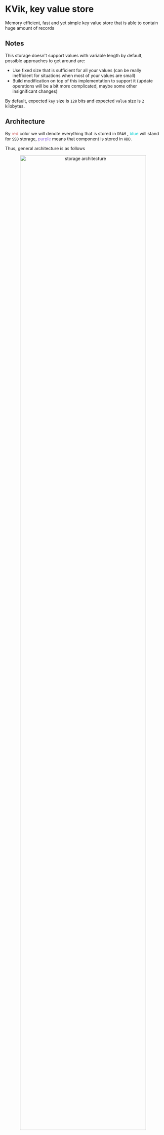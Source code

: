 # KVik, key value store

Memory efficient, fast and yet simple key value store
that is able to contain huge amount of records

## Notes

This storage doesn't support values with variable length by default, possible approaches to get around are:

- Use fixed size that is sufficient for all your values (can be really inefficient for situations when most of your
  values are small)
- Build modification on top of this implementation to support it (update operations will be a bit more complicated,
  maybe some other insignificant changes)

By default, expected `key` size is `128` bits and expected `value` size is `2` kilobytes.

## Architecture

By <span style="color:indianred">red</span> color we will denote everything that is stored in `DRAM`
, <span style="color:darkturquoise">blue</span> will stand for `SSD` storage, <span style="color:mediumpurple">
purple</span> means that component is stored in `HDD`.

Thus, general architecture is as follows

<p align="center">
  <img src="resources/images/architecture.svg" alt="storage architecture" width="90%">
</p>

Now let's see what each element of diagram is responsible for

### Shard controller

In order to distribute requests on independent workers for each key that comes as a part of request (`get`, `insert`
, `update`, `delete`) we calculate its hash (`XXH32`)
and choose bucket depending on range where this hash appeared to be (for example, if we have 10 shards, then each of
those will theoretically be responsible for approximately `429496729` entries). By doing this, we decrease sizes of
files on each shard linearly (with respect to number of shards in assumption that hashes will be distributed uniformly).
In addition, this idea helps to increase throughput of storage (requests can be handled in parallel on different
threads).

### Filter

As in all key value stores that are used in practice, we try to filter out requests with keys that aren't in store yet
for `delete`, `update` and `get` requests.

There are several ways to do it but in out case it was decided to use Bloom's filter since it only requires `O(n)` bits
of memory and is pretty fast.

Our filter was designed to have small error probability (less than `9%`), it happens when we
have `4` [4-independent](https://en.wikipedia.org/wiki/K-independent_hashing) hash functions. And number of bits is
about `5n` where `n` is number of entries stored in **KVik**.

To make filtering really fast, it is, of course, stored in `DRAM` (also, it is easily recovered when we have all data
from persistent storage devices like SSD and HDD).

### Log Hash Table

As a request comes it is firstly added to `Log Hash Table` which is basically open addressing hash table that is
using [Robin Hood hashing](https://programming.guide/robin-hood-hashing.html). This technique helps `Log Hash Table` to
be more memory efficient and maintain fill factor around `90%`.

`Log Hash Table` has a fixed size, so when it is filled it is merged into `Index Hash Table` as well as
corresponding `Log File` is merged into `Hot Files`

`Log Hash Table` stores key + offset of corresponding value in `Log File`.

### Log File

`Log File` stores `(key, value)` pairs corresponding to keys that are stored in `Log Hash Table`, it is pretty simple
really. Keys are stored to increase fall tolerance because in other case when electricity wil be cut off values will
remain (since they are stored on `SSD` which in energy independent) whereas keys that are stored in `Log Hash Table`
will be lost, we want to avoid situations like that.

### Index Hash Table

`Index Hash Table` is responsible for all keys that are not in the `Log Hash Table`. Its function is very simple, it
maintains set of keys and maps them to two offsets, offset in `Hot Files` and offset in `Data File` (how exactly they
are stored is implementation detail really).

This hash table has the following property: each bucket is just one memory page (`4 KB`). When page is filled hash table
is rebuilt. To avoid problems with bucket overflow during rehashing, if it happens one more memory page will be
allocated for this bucket and will be linked to existing pages in this bucket (like in hash table with closed
addressing). But after add operation to this bucket it will be detected and rehashed again (we just hope that after
rehashing it all be distributed more uniformly in expanded hash table).

Experiments showed the following (number of entries in hash table was up to `2 * 10^8`, 128-bit words were generated
by `rand` and `std::mt19937`, hashing that was used is `XXH32` with random seed):

- If one memory page is being used fill factor is more than 60% (experiments showed numbers between 62 and 70 depending
  on number of entries and varied between different attempts)
- If ten memory page is being used fill factor is more than 85% (experiments showed numbers between 85 and 90 depending
  on number of entries and varied between different attempts) but you should be careful with that because if number of
  pages gets bigger so does `Read Amplification Factor` and `Write Amplification Factor` (But
  yes, `Space Amplification Factor` gets smaller)

### Hot Files

Conceptually, it is cache for values of keys that are used most often. This strategy will most likely be implemented
in the future but for now `Hot Files` will be some kind of intermediate value storage that is a lot faster than storage
on `HDD` (although [this document](https://gist.github.com/jboner/2841832) is 2012 version, relation between `HDD` and
`SSD` access latency is still pretty huge).

`Hot Files` should also store keys in addition to values. It is done for more efficient merge operation to `Data File`
(update entry in `Index Hash Table` and check if some information corresponding to this key is already in `Data File`
so we can just replace this value with a new one)

### Data File

Data File is one huge file that is stored on `HDD`. It also maintains linked list of deleted entries so that it is easy
to put new values on place of deleted ones.

It doesn't store any additional data, only values.

## API

This storage supports basic operations that any associative container supports: `get`, `insert`, `update`, `delete`.
It is really unlikely that it can be used as a database for your application. But, of course, since it doesn't introduce
additional complexity for supporting custom user requests written in somewhat like SQL, it should be faster.

So, if you actually don't need anything more complex than these operations, **KVik** is a viable option for you.

### Get

Here is how `get` operation works in **KVik**:

1. filter is applied, if it says that value isn't in storage we return `nullptr` immediately (with probability
   around `91%` for values that are not in storage it will work properly and say so)
2. request is passed to `Log Hash Table` and it is checked if such key is present there. If so, read corresponding value
   from `Log File` and return to user.
3. request is passed to `Index Hash Table` and it is checked if such key is present in there. If so, if it has offset
   in `Hot Files` present, read value from there, otherwise read it from `Data File`.

### Insert

Here is how `insert` operation works in **KVik**: just insert it into `Log Hash Table` and set bits corresponding to
this key in filter to ones.

Interesting part is how merge operation works because obviously, since `Log Hash Table` is in `DRAM` it will be filled
pretty quick. Well, it is also pretty easy actually, keys are sorted in ascending order of hash function that is used
in `Index Hash Table`. After that values are inserted as they would be in any ordinary hash mao. The idea of this
sorting is to have some keys hit same buckets and therefore using fewer operations with disk.

Another interesting merge is `Hot Files` with `Data File`. Here merge is done very straightforward way: just traverse
all records in `Hot Files` and insert them into `Data File` one by one.

### Update

`update` operation is very similar to `insert`. The only important difference is that before actually updating record we
apply filter.
If filter says that record is definitely not in storage we ignore it. If `update` operation is called you must be sure
that record
is already in the storage (however, this behavior can be modified in the future, be careful with updating library to
newer version,
read patch notes carefully beforehand).

### Delete

`delete` operation is logically pretty similar to `get`, it has same steps in it (filter first, log second, index third)
.
The only interesting detail is how we actually delete this key from all of these structures in case it was found.

#### Delete from `Log Hash Table`

Deletion of key from hash table with open addressing is as simple as always. But apart from that, we should also delete
corresponding value from `Log File`. It will be really simple though, we will do it lazily, we won't do anything until
it overflows (maybe just write some reserved value in corresponding place in `Log File` so that it can be distinguished
from actual value we want to store). When it does, we will rebuild it from scratch as well as `Log Hash Table`
(to take new offset into account).

#### Delete from `Index Hash Table`

Deletion of key from index is also going to be lazy. But in this case it won't be a problem for bucket overflow,
since we scan whole bucket during insertion anyway, let's just store `-1` in both offsets, it will mean that this key
is actually deleted. So, during next insertion we will scan the entire bucket and if -1 was found we will replace
it with a new value. If we want to delete corresponding value there are several cases (corresponding value is in
`Hot Files` and in `Data File` or in one of those). Deletion from `Data File` will be done exactly the same way as from
`Log File`. The issue is how to delete from `Data File`. It will be done using lined list. Linked list will store free
spots for values in `Data File`. It won't maintain correct topology of values in `Data File` but before using it,
list can be sorted to have less random disk accesses.

## Metrics

- `Read Amplification Factor =~ 2`
- `Write Amplification Factor =~ 5` (worst case if none of the heuristics are working)
- `Space Amplification Factor =~ 1.23`
- `Memory Overhead =~ 0.865 bytes/key`
- `Disk Lifetime = ?`

As you can see, this storage will be good solution for you in case read requests are more often than modification
requests like `update` and `insert` (which is very realistic scenario for many systems). 

For detailed explanation about metrics read [this pdf file](./metrics.pdf).
